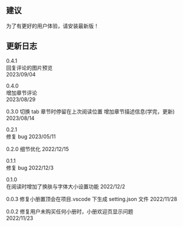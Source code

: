 ## 建议

为了有更好的用户体验，请安装最新版！

## 更新日志

0.4.1  
回复评论的图片预览  
2023/09/04

0.4.0  
增加章节评论  
2023/08/29

0.3.0
切换 tab 章节时停留在上次阅读位置
增加章节描述信息(学完，更新)
2023/08/14

0.2.1  
修复 bug
2023/05/11

0.2.0
细节优化
2022/12/15

0.1.1  
修复 bug
2022/12/3

0.1.0  
在阅读时增加了换肤与字体大小设置功能
2022/12/2

0.0.3
修复小册置顶会在项目.vscode 下生成 setting.json 文件
2022/11/28

0.0.2
修复用户未购买任何小册时，小册欢迎页显示问题  
2022/11/23
